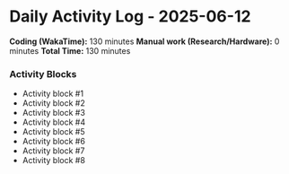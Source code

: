# Daily Activity Log - 2025-06-12

**Coding (WakaTime):** 130 minutes
**Manual work (Research/Hardware):** 0 minutes
**Total Time:** 130 minutes

### Activity Blocks
- Activity block #1
- Activity block #2
- Activity block #3
- Activity block #4
- Activity block #5
- Activity block #6
- Activity block #7
- Activity block #8
